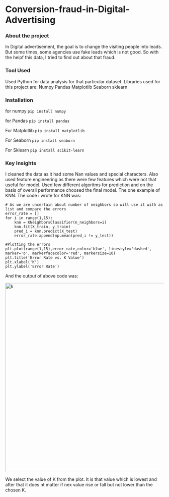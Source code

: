 # Conversion-fraud-in-Digital-Advertising

### About the project
In Digital advertisement, the goal is to change the visiting people into leads. But some times, some agencies use fake leads which is not good. 
So with the helpf this data, I tried to find out about that fraud. 


### Tool Used
Used Python for data analysis for that particular dataset. Libraries used for this project are:
Numpy
Pandas
Matplotlib
Seaborn
sklearn

### Installation
for numpy
```pip install numpy```


for Pandas
```pip install pandas```


For Matplotlib
```pip install matplotlib```


For Seaborn
```pip install seaborn```

For Sklearn
```pip install scikit-learn```



### Key Insights

I cleaned the data as it had some Nan values and special characters.
Also used feature engineering as there were few features which were not that useful for model.
Used few different algoritms for prediction and on the basis of overall performance choosed the final model.
The one example of KNN. The code i wrote for KNN was:

```
# As we are uncertain about number of neighbors so will use it with as list and compare the errors
error_rate = []
for i in range(1,15):
    knn = KNeighborsClassifier(n_neighbors=i)
    knn.fit(X_train, y_train)
    pred_i = knn.predict(X_test)
    error_rate.append(np.mean(pred_i != y_test))
        
#Plotting the errors
plt.plot(range(1,15),error_rate,color='blue', linestyle='dashed', marker='o', markerfacecolor='red', markersize=10)
plt.title('Error Rate vs. K Value')
plt.xlabel('K')
plt.ylabel('Error Rate')
```


And the output of above code was:

<img width="600" alt="k" src="https://user-images.githubusercontent.com/69238621/140892870-b4760de5-f08c-4fb8-a3a0-bf8e7f8f6c1d.PNG">

We select the value of K from the plot. It is that value which is lowest and after that it does nt matter if nex value rise or fall but not lower than the chosen K.

